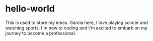 # hello-world
This is used to store my ideas.
 Garcia here, I love playing soccer and watching sports. I'm new to coding and I'm excited to embark on my journey to become a professional. 
